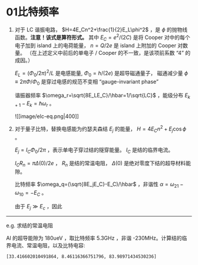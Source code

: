# 01比特频率

1. 对于 LC 谐振电路， $H=4E_Cn^2+\frac{1}{2}E_L\phi^2$ ，是 $\phi$ 的抛物线函数。__注意！该式是算符形式。__
    其中 $E_C=e^2/(2C)$ 是将 Cooper 对中的每个电子加到 island 上的电荷能量， $n=Q/2e$ 是 island 上附加的 Cooper 对数量。
    （在上述定义中前后的单电子 / Cooper 的不一致，是该项前系数 “4” 的成因。）

    $E_L=(\Phi _0/2\pi)^2/L$ 是电感能量, $\Phi_0=h/(2e)$ 是超导磁通量子， 磁通减少量 $\phi\equiv2\pi\Phi/\Phi _0$ 是穿过电感的规范不变相 “gauge-invariant phase”

    谐振器频率 $\omega_r=\sqrt{8E_LE_C}/\hbar=1/\sqrt{LC}$ ，能级分布 $E_{k+1}-E_k=\hbar\omega_r$ 。

    ![[image/elc-eq.png|400]]

2. 对于量子比特，替换电感能为约瑟夫森结 $E_j$ 的能量， $H=4E_Cn^2+E_j\cos{\phi}$ 。

    $E_j=I_C\Phi _0/2\pi$ ，表示单电子穿过结的隧穿能量。 $I_C$ 是结的临界电流。
    
    $I_CR_n=\pi\Delta(0)/2e$ ， $R_n$ 是结的常温电阻， $\Delta(0)$ 是绝对零度下结的超导材料能隙。

    比特频率 $\omega_q=(\sqrt{8E_jE_C}-E_C)/\hbar$ ，非谐性 $\alpha=\omega _{21}-\omega _{10}=-E_C$ 。
    
	由于 $E_j\gg E_c$ ，因此
---
e.g. 求结的常温电阻

Al 的超导能隙为 180ueV ，取比特频率 5.3GHz ，非谐 -230MHz。计算结的临界电流、常温电阻，以及比特电容: 

```
[33.416602010491864, 8.46116366751796, 83.98971434530236]
```